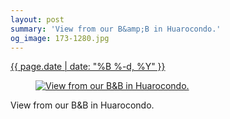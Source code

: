 ```yaml
---
layout: post
summary: 'View from our B&amp;B in Huarocondo.'
og_image: 173-1280.jpg
---
```


<p>
 <time>
  <a href="/173">
   {{ page.date | date: "%B %-d, %Y" }}
  </a>
 </time>
 <a href="/173">
  <figure data-taken="11/10/2013">
   <img alt="View from our B&amp;B in Huarocondo." sizes="(min-width: 700px) 50vw, calc(100vw - 2rem)" src="{{ site.assets_url }}/173-640.jpg" srcset="{{ site.assets_url }}/173-1280.jpg 1280w, {{ site.assets_url }}/173-960.jpg 960w, {{ site.assets_url }}/173-640.jpg 640w, {{ site.assets_url }}/173-320.jpg 320w"/>
  </figure>
 </a>
 <span>
  View from our B&amp;B in Huarocondo.
 </span>
</p>
